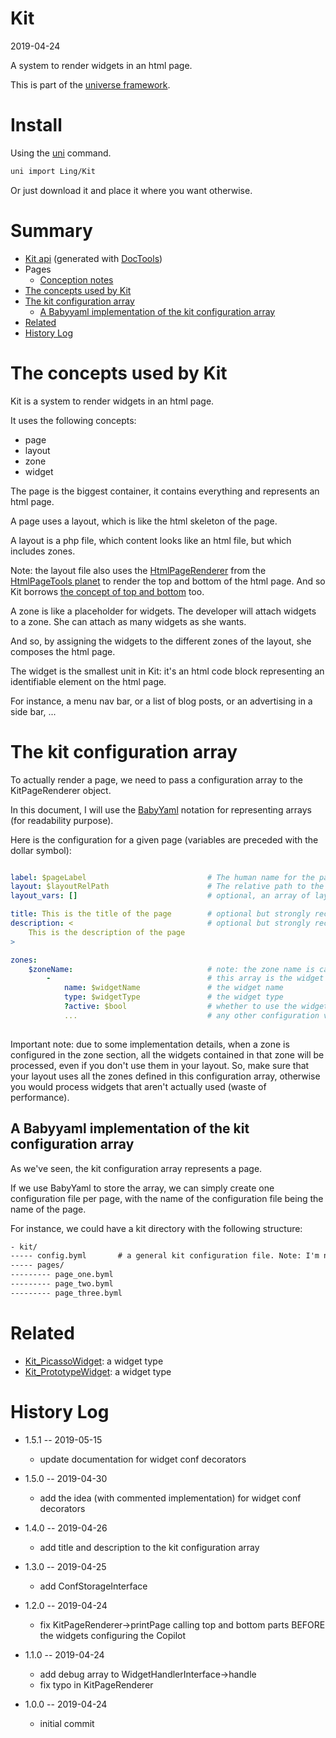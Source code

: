 Kit
===========
2019-04-24



A system to render widgets in an html page.


This is part of the [universe framework](https://github.com/karayabin/universe-snapshot).


Install
==========
Using the [uni](https://github.com/lingtalfi/universe-naive-importer) command.
```bash
uni import Ling/Kit
```

Or just download it and place it where you want otherwise.






Summary
===========
- [Kit api](https://github.com/lingtalfi/Kit/blob/master/doc/api/Ling/Kit.md) (generated with [DocTools](https://github.com/lingtalfi/DocTools))
- Pages
    - [Conception notes](https://github.com/lingtalfi/Kit/blob/master/doc/pages/conception-notes.md)
- [The concepts used by Kit](#the-concepts-used-by-kit)
- [The kit configuration array](#the-kit-configuration-array)
    - [A Babyyaml implementation of the kit configuration array](#a-babyyaml-implementation-of-the-kit-configuration-array)
- [Related](#related)
- [History Log](#history-log)


The concepts used by Kit
================

Kit is a system to render widgets in an html page.

It uses the following concepts:

- page
- layout
- zone
- widget



The page is the biggest container, it contains everything and represents an html page.

A page uses a layout, which is like the html skeleton of the page. 

A layout is a php file, which content looks like an html file, but which includes zones.


Note: the layout file also uses the [HtmlPageRenderer](https://github.com/lingtalfi/HtmlPageTools/blob/master/doc/api/Ling/HtmlPageTools/Renderer/HtmlPageRenderer.md) from the [HtmlPageTools planet](https://github.com/lingtalfi/HtmlPageTools) to
render the top and bottom of the html page. And so Kit borrows [the concept of top and bottom](https://github.com/lingtalfi/HtmlPageTools/blob/master/doc/api/Ling/HtmlPageTools/Renderer/HtmlPageRenderer.md#the-top-and-bottom-concept) too.


A zone is like a placeholder for widgets. The developer will attach widgets to a zone.
She can attach as many widgets as she wants.

And so, by assigning the widgets to the different zones of the layout, she composes the html page.


The widget is the smallest unit in Kit: it's an html code block representing an identifiable element on the html page.

For instance, a menu nav bar, or a list of blog posts, or an advertising in a side bar, ...


The kit configuration array
============

To actually render a page, we need to pass a configuration array to the KitPageRenderer object.

In this document, I will use the [BabyYaml](https://github.com/lingtalfi/BabyYaml) notation for representing arrays (for readability purpose).


Here is the configuration for a given page (variables are preceded with the dollar symbol):

```yaml

label: $pageLabel                           # The human name for the page. It is used in error messages.                 
layout: $layoutRelPath                      # The relative path to the layout file for this page. The path is relative to a root which shall be defined in the general configuration of kit.
layout_vars: []                             # optional, an array of layout vars that will be accessible to the layout (a layout might be configured to some degree by such variables, depending on the layout)

title: This is the title of the page        # optional but strongly recommended, the seo title (the title tag)
description: <                              # optional but strongly recommended, the seo description (the meta description tag)
    This is the description of the page
>

zones:
    $zoneName:                              # note: the zone name is called from the layout file 
        -                                   # this array is the widget configuration array
            name: $widgetName               # the widget name
            type: $widgetType               # the widget type
            ?active: $bool                  # whether to use the widget, defaults to true
            ...                             # any other configuration value that you want 
            
```


Important note: due to some implementation details, when a zone is configured in the zone section, all the widgets 
contained in that zone will be processed, even if you don't use them in your layout. 
So, make sure that your layout uses all the zones defined in this configuration array, otherwise you would process widgets
that aren't actually used (waste of performance).




A Babyyaml implementation of the kit configuration array
-------

As we've seen, the kit configuration array represents a page.

If we use BabyYaml to store the array, we can simply create one configuration file per page, with the name of the configuration
file being the name of the page.

For instance, we could have a kit directory with the following structure:

```txt
- kit/
----- config.byml       # a general kit configuration file. Note: I'm not sure about that, maybe we don't need it.
----- pages/
--------- page_one.byml
--------- page_two.byml
--------- page_three.byml
```


Related
========

- [Kit_PicassoWidget](https://github.com/lingtalfi/Kit_PicassoWidget): a widget type 
- [Kit_PrototypeWidget](https://github.com/lingtalfi/Kit_PrototypeWidget): a widget type 





History Log
=============

- 1.5.1 -- 2019-05-15

    - update documentation for widget conf decorators  
    
- 1.5.0 -- 2019-04-30

    - add the idea (with commented implementation) for widget conf decorators  
    
- 1.4.0 -- 2019-04-26

    - add title and description to the kit configuration array 
    
- 1.3.0 -- 2019-04-25

    - add ConfStorageInterface
    
- 1.2.0 -- 2019-04-24

    - fix KitPageRenderer->printPage calling top and bottom parts BEFORE the widgets configuring the Copilot
    
- 1.1.0 -- 2019-04-24

    - add debug array to WidgetHandlerInterface->handle
    - fix typo in KitPageRenderer
    
- 1.0.0 -- 2019-04-24

    - initial commit